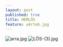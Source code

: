 ```yaml
---
layout: post
published: true
title: HEMLÖS
feature: a4rteb.jpg
---
```

![arra.jpg]({{site.baseurl}}/assets/images/posts/arra.jpg)
![LÖS-(3).jpg]({{site.baseurl}}/assets/images/posts/LÖS-(3).jpg)

